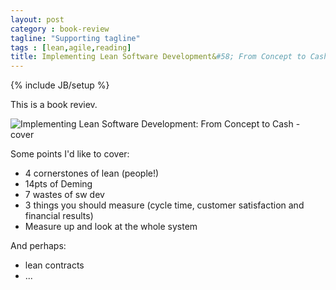 ```yaml
---
layout: post
category : book-review
tagline: "Supporting tagline"
tags : [lean,agile,reading]
title: Implementing Lean Software Development&#58; From Concept to Cash
---
```

{% include JB/setup %}

This is a book reviev.

<img src="http://my.safaribooksonline.com/static/201510-8005-informit/images/0321437381/0321437381_s.jpg" 
     alt="Implementing Lean Software Development: From Concept to Cash - cover"
     class="pull-right">

Some points I'd like to cover:

 * 4 cornerstones of lean (people!)
 * 14pts of Deming
 * 7 wastes of sw dev
 * 3 things you should measure (cycle time, customer satisfaction and financial results)
 * Measure up and look at the whole system

And perhaps:

 * lean contracts
 * ...


  [safari-books]: http://my.safaribooksonline.com/book/software-engineering-and-development/agile-development/0321437381
  [cover]: http://my.safaribooksonline.com/static/201510-8005-informit/images/0321437381/0321437381_s.jpg